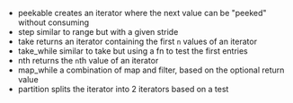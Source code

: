 - peekable
	creates an iterator where the next value can be "peeked" without consuming
- step
	similar to range but with a given stride
- take
	returns an iterator containing the first `n` values of an iterator
- take_while
	similar to take but using a fn to test the first entries
- nth 
	returns the `n`th value of an iterator
- map_while
	a combination of map and filter, based on the optional return value
- partition
	splits the iterator into 2 iterators based on a test